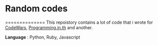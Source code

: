 # Random codes
==============
This repoistory contains a lot of code that i wrote for [CodeWars](https://www.codewars.com),
    [Programming.in.th](http://www.programming.in.th) and another.

__Language__ : Python, Ruby, Javascript



